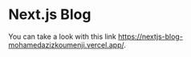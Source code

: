 # Next.js Blog
You can take a look with this link https://nextjs-blog-mohamedazizkoumenji.vercel.app/.
